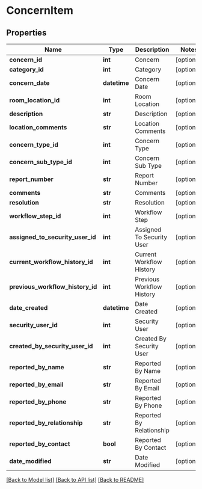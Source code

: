 # ConcernItem

## Properties
Name | Type | Description | Notes
------------ | ------------- | ------------- | -------------
**concern_id** | **int** | Concern | [optional] 
**category_id** | **int** | Category | [optional] 
**concern_date** | **datetime** | Concern Date | [optional] 
**room_location_id** | **int** | Room Location | [optional] 
**description** | **str** | Description | [optional] 
**location_comments** | **str** | Location Comments | [optional] 
**concern_type_id** | **int** | Concern Type | [optional] 
**concern_sub_type_id** | **int** | Concern Sub Type | [optional] 
**report_number** | **str** | Report Number | [optional] 
**comments** | **str** | Comments | [optional] 
**resolution** | **str** | Resolution | [optional] 
**workflow_step_id** | **int** | Workflow Step | [optional] 
**assigned_to_security_user_id** | **int** | Assigned To Security User | [optional] 
**current_workflow_history_id** | **int** | Current Workflow History | [optional] 
**previous_workflow_history_id** | **int** | Previous Workflow History | [optional] 
**date_created** | **datetime** | Date Created | [optional] 
**security_user_id** | **int** | Security User | [optional] 
**created_by_security_user_id** | **int** | Created By Security User | [optional] 
**reported_by_name** | **str** | Reported By Name | [optional] 
**reported_by_email** | **str** | Reported By Email | [optional] 
**reported_by_phone** | **str** | Reported By Phone | [optional] 
**reported_by_relationship** | **str** | Reported By Relationship | [optional] 
**reported_by_contact** | **bool** | Reported By Contact | [optional] 
**date_modified** | **str** | Date Modified | [optional] 

[[Back to Model list]](../README.md#documentation-for-models) [[Back to API list]](../README.md#documentation-for-api-endpoints) [[Back to README]](../README.md)


